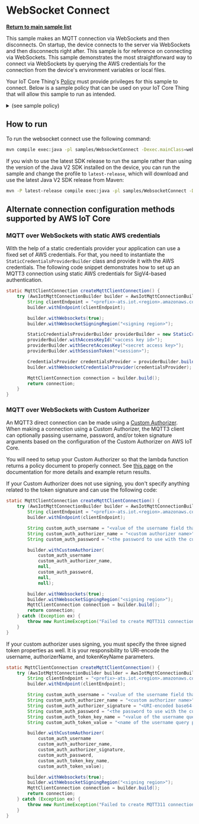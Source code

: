 # WebSocket Connect

[**Return to main sample list**](../README.md)

This sample makes an MQTT connection via WebSockets and then disconnects. On startup, the device connects to the server via WebSockets and then disconnects right after. This sample is for reference on connecting via WebSockets. This sample demonstrates the most straightforward way to connect via WebSockets by querying the AWS credentials for the connection from the device's environment variables or local files.

Your IoT Core Thing's [Policy](https://docs.aws.amazon.com/iot/latest/developerguide/iot-policies.html) must provide privileges for this sample to connect. Below is a sample policy that can be used on your IoT Core Thing that will allow this sample to run as intended.

<details>
<summary>(see sample policy)</summary>
<pre>
{
  "Version": "2012-10-17",
  "Statement": [
    {
      "Effect": "Allow",
      "Action": [
        "iot:Connect"
      ],
      "Resource": [
        "arn:aws:iot:<b>region</b>:<b>account</b>:client/test-*"
      ]
    }
  ]
}
</pre>

Replace with the following with the data from your AWS account:
* `<region>`: The AWS IoT Core region where you created your AWS IoT Core thing you wish to use with this sample. For example `us-east-1`.
* `<account>`: Your AWS IoT Core account ID. This is the set of numbers in the top right next to your AWS account name when using the AWS IoT Core website.

Note that in a real application, you may want to avoid the use of wildcards in your ClientID or use them selectively. Please follow best practices when working with AWS on production applications using the SDK. Also, for the purposes of this sample, please make sure your policy allows a client ID of `test-*` to connect or use `--client_id <client ID here>` to send the client ID your policy supports.

For this sample, using WebSockets will attempt to fetch the AWS credentials to authorize the connection from your environment variables or local files. See the [authorizing direct AWS](https://docs.aws.amazon.com/iot/latest/developerguide/authorizing-direct-aws.html) page for documentation on how to get the AWS credentials, which then you can set to the `AWS_ACCESS_KEY_ID`, `AWS_SECRET_ACCESS`, and `AWS_SESSION_TOKEN` environment variables.

</details>

## How to run

To run the websocket connect use the following command:

```sh
mvn compile exec:java -pl samples/WebsocketConnect -Dexec.mainClass=websocketconnect.WebsocketConnect -Dexec.args="--endpoint <endpoint> --signing_region <signing region>"
```

If you wish to use the latest SDK release to run the sample rather than using the version of the Java V2 SDK installed on the device, you can run the sample and change the profile to `latest-release`, which will download and use the latest Java V2 SDK release from Maven:

```sh
mvn -P latest-release compile exec:java -pl samples/WebsocketConnect -Dexec.mainClass=websocketconnect.WebsocketConnect -Dexec.args="--endpoint <endpoint> --signing_region <signing region>"
```

## Alternate connection configuration methods supported by AWS IoT Core

### MQTT over WebSockets with static AWS credentials

With the help of a static credentials provider your application can use a fixed set of AWS credentials. For that, you need
to instantiate the `StaticCredentialsProviderBuilder` class and provide it with the AWS credentials. The following code
snippet demonstrates how to set up an MQTT3 connection using static AWS credentials for SigV4-based authentication.

```java
static MqttClientConnection createMqttClientConnection() {
    try (AwsIotMqttConnectionBuilder builder = AwsIotMqttConnectionBuilder.newMtlsBuilderFromPath(null, null)) {
        String clientEndpoint = "<prefix>-ats.iot.<region>.amazonaws.com";
        builder.withEndpoint(clientEndpoint);

        builder.withWebsockets(true);
        builder.withWebsocketSigningRegion("<signing region>");

        StaticCredentialsProviderBuilder providerBuilder = new StaticCredentialsProviderBuilder();
        providerBuilder.withAccessKeyId("<access key id>");
        providerBuilder.withSecretAccessKey("<secret access key>");
        providerBuilder.withSessionToken("<session>");

        CredentialsProvider credentialsProvider = providerBuilder.build();
        builder.withWebsocketCredentialsProvider(credentialsProvider);

        MqttClientConnection connection = builder.build();
        return connection;
    }
}
```

### MQTT over WebSockets with Custom Authorizer

An MQTT3 direct connection can be made using a [Custom Authorizer](https://docs.aws.amazon.com/iot/latest/developerguide/custom-authentication.html).
When making a connection using a Custom Authorizer, the MQTT3 client can optionally passing username, password, and/or token
signature arguments based on the configuration of the Custom Authorizer on AWS IoT Core.

You will need to setup your Custom Authorizer so that the lambda function returns a policy document to properly connect.
See [this page](https://docs.aws.amazon.com/iot/latest/developerguide/config-custom-auth.html) on the documentation for
more details and example return results.

If your Custom Authorizer does not use signing, you don't specify anything related to the token signature and can use
the following code:

```java
static MqttClientConnection createMqttClientConnection() {
    try (AwsIotMqttConnectionBuilder builder = AwsIotMqttConnectionBuilder.newDefaultBuilder()) {
        String clientEndpoint = "<prefix>-ats.iot.<region>.amazonaws.com";
        builder.withEndpoint(clientEndpoint);

        String custom_auth_username = "<value of the username field that should be passed to the authorizer's lambda>";
        String custom_auth_authorizer_name = "<custom authorizer name>";
        String custom_auth_password = "<the password to use with the custom authorizer>";

        builder.withCustomAuthorizer(
            custom_auth_username
            custom_auth_authorizer_name,
            null,
            custom_auth_password,
            null,
            null);

        builder.withWebsockets(true);
        builder.withWebsocketSigningRegion("<signing region>");
        MqttClientConnection connection = builder.build();
        return connection;
    } catch (Exception ex) {
        throw new RuntimeException("Failed to create MQTT311 connection", ex);
    }
}
```

If your custom authorizer uses signing, you must specify the three signed token properties as well. It is your responsibility
to URI-encode the username, authorizerName, and tokenKeyName parameters.

```java
static MqttClientConnection createMqttClientConnection() {
    try (AwsIotMqttConnectionBuilder builder = AwsIotMqttConnectionBuilder.newDefaultBuilder()) {
        String clientEndpoint = "<prefix>-ats.iot.<region>.amazonaws.com";
        builder.withEndpoint(clientEndpoint);

        String custom_auth_username = "<value of the username field that should be passed to the authorizer's lambda>";
        String custom_auth_authorizer_name = "<custom authorizer name>";
        String custom_auth_authorizer_signature = "<URI-encoded base64-encoded digital signature of tokenValue>";
        String custom_auth_password = "<the password to use with the custom authorizer>";
        String custom_auth_token_key_name = "<value of the username query param that holds the token value that has been signed>";
        String custom_auth_token_value = "<name of the username query param that will contain the token value>";

        builder.withCustomAuthorizer(
            custom_auth_username
            custom_auth_authorizer_name,
            custom_auth_authorizer_signature,
            custom_auth_password,
            custom_auth_token_key_name,
            custom_auth_token_value);

        builder.withWebsockets(true);
        builder.withWebsocketSigningRegion("<signing region>");
        MqttClientConnection connection = builder.build();
        return connection;
    } catch (Exception ex) {
        throw new RuntimeException("Failed to create MQTT311 connection", ex);
    }
}
```

